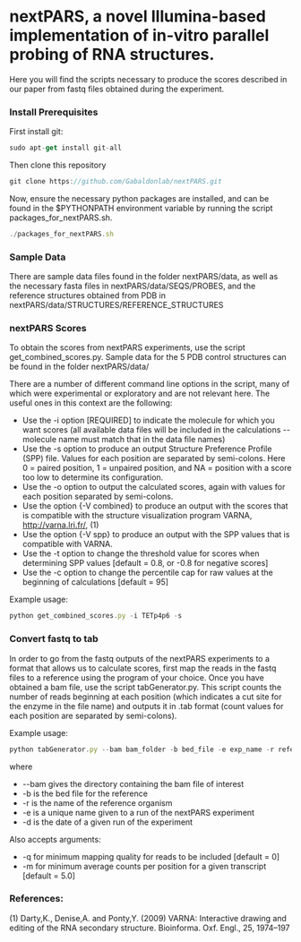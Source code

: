 # nextPARS, a novel Illumina-based implementation of in-vitro parallel probing of RNA structures.

Here you will find the scripts necessary to produce the scores described in our paper from fastq files obtained during the experiment.

### Install Prerequisites
First install git:
```javascript
sudo apt-get install git-all
```

Then clone this repository

```javascript
git clone https://github.com/Gabaldonlab/nextPARS.git
```

Now, ensure the necessary python packages are installed, and can be found in the $PYTHONPATH environment variable by running the script packages_for_nextPARS.sh.

```javascript
./packages_for_nextPARS.sh
```



### Sample Data
There are sample data files found in the folder nextPARS/data, as well as the necessary fasta files in nextPARS/data/SEQS/PROBES, and the reference structures obtained from PDB in nextPARS/data/STRUCTURES/REFERENCE_STRUCTURES



### nextPARS Scores
To obtain the scores from nextPARS experiments, use the script get_combined_scores.py. Sample data for the 5 PDB control structures can be found in the folder nextPARS/data/

There are a number of different command line options in the script, many of which were experimental or exploratory and are not relevant here. The useful ones in this context are the following:
  * Use the -i option [REQUIRED] to indicate the molecule for which you want scores (all available data files will be included in the calculations -- molecule name must match that in the data file names)
  * Use the -s option to produce an output Structure Preference Profile (SPP) file. Values for each position are separated by semi-colons. Here 0 = paired position, 1 = unpaired position, and NA = position with a score too low to determine its configuration.
  * Use the -o option to output the calculated scores, again with values for each position separated by semi-colons.
  * Use the option {-V combined} to produce an output with the scores that is compatible with the structure visualization program VARNA, http://varna.lri.fr/, (1)
  * Use the option {-V spp} to produce an output with the SPP values that is compatible with VARNA.
  * Use the -t option to change the threshold value for scores when determining SPP values [default = 0.8, or -0.8 for negative scores]
  * Use the -c option to change the percentile cap for raw values at the beginning of calculations [default = 95]

Example usage:
```javascript
python get_combined_scores.py -i TETp4p6 -s
```



### Convert fastq to tab
In order to go from the fastq outputs of the nextPARS experiments to a format that allows us to calculate scores, first map the reads in the fastq files to a reference using the program of your choice.
Once you have obtained a bam file, use the script tabGenerator.py.
This script counts the number of reads beginning at each position (which indicates a cut site for the enzyme in the file name) and outputs it 
in .tab format (count values for each position are separated by semi-colons).

Example usage:
```javascript
python tabGenerator.py --bam bam_folder -b bed_file -e exp_name -r reference_organism -d exp_date
```

where 
  * --bam gives the directory containing the bam file of interest
  * -b is the bed file for the reference
  * -r is the name of the reference organism
  * -e is a unique name given to a run of the nextPARS experiment
  * -d is the date of a given run of the experiment

Also accepts arguments: 
  * -q for minimum mapping quality for reads to be included [default = 0]
  * -m for minimum average counts per position for a given transcript [default = 5.0]



### References:
(1) Darty,K., Denise,A. and Ponty,Y. (2009) VARNA: Interactive drawing and editing of the RNA secondary structure. Bioinforma. Oxf. Engl., 25, 1974–197
